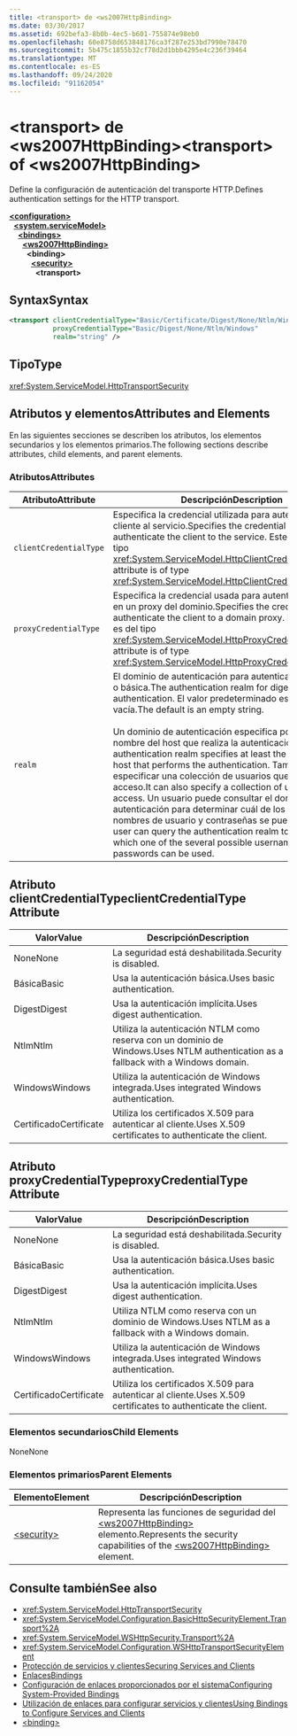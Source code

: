 ```yaml
---
title: <transport> de <ws2007HttpBinding>
ms.date: 03/30/2017
ms.assetid: 692befa3-8b0b-4ec5-b601-755874e98eb0
ms.openlocfilehash: 60e8758d653848176ca3f287e253bd7990e78470
ms.sourcegitcommit: 5b475c1855b32cf78d2d1bbb4295e4c236f39464
ms.translationtype: MT
ms.contentlocale: es-ES
ms.lasthandoff: 09/24/2020
ms.locfileid: "91162054"
---
```

# <a name="transport-of-ws2007httpbinding"></a><span data-ttu-id="9bd4e-102">\<transport> de \<ws2007HttpBinding></span><span class="sxs-lookup"><span data-stu-id="9bd4e-102">\<transport> of \<ws2007HttpBinding></span></span>

<span data-ttu-id="9bd4e-103">Define la configuración de autenticación del transporte HTTP.</span><span class="sxs-lookup"><span data-stu-id="9bd4e-103">Defines authentication settings for the HTTP transport.</span></span>  
  
[**\<configuration>**](../configuration-element.md)\
&nbsp;&nbsp;[**\<system.serviceModel>**](system-servicemodel.md)\
&nbsp;&nbsp;&nbsp;&nbsp;[**\<bindings>**](bindings.md)\
&nbsp;&nbsp;&nbsp;&nbsp;&nbsp;&nbsp;[**\<ws2007HttpBinding>**](ws2007httpbinding.md)\
&nbsp;&nbsp;&nbsp;&nbsp;&nbsp;&nbsp;&nbsp;&nbsp;**\<binding>**\
&nbsp;&nbsp;&nbsp;&nbsp;&nbsp;&nbsp;&nbsp;&nbsp;&nbsp;&nbsp;[**\<security>**](security-of-ws2007httpbinding.md)\
&nbsp;&nbsp;&nbsp;&nbsp;&nbsp;&nbsp;&nbsp;&nbsp;&nbsp;&nbsp;&nbsp;&nbsp;**\<transport>**  
  
## <a name="syntax"></a><span data-ttu-id="9bd4e-104">Syntax</span><span class="sxs-lookup"><span data-stu-id="9bd4e-104">Syntax</span></span>  
  
```xml  
<transport clientCredentialType="Basic/Certificate/Digest/None/Ntlm/Windows"
           proxyCredentialType="Basic/Digest/None/Ntlm/Windows"
           realm="string" />
```  
  
## <a name="type"></a><span data-ttu-id="9bd4e-105">Tipo</span><span class="sxs-lookup"><span data-stu-id="9bd4e-105">Type</span></span>  

 <xref:System.ServiceModel.HttpTransportSecurity>  
  
## <a name="attributes-and-elements"></a><span data-ttu-id="9bd4e-106">Atributos y elementos</span><span class="sxs-lookup"><span data-stu-id="9bd4e-106">Attributes and Elements</span></span>  

 <span data-ttu-id="9bd4e-107">En las siguientes secciones se describen los atributos, los elementos secundarios y los elementos primarios.</span><span class="sxs-lookup"><span data-stu-id="9bd4e-107">The following sections describe attributes, child elements, and parent elements.</span></span>  
  
### <a name="attributes"></a><span data-ttu-id="9bd4e-108">Atributos</span><span class="sxs-lookup"><span data-stu-id="9bd4e-108">Attributes</span></span>  
  
|<span data-ttu-id="9bd4e-109">Atributo</span><span class="sxs-lookup"><span data-stu-id="9bd4e-109">Attribute</span></span>|<span data-ttu-id="9bd4e-110">Descripción</span><span class="sxs-lookup"><span data-stu-id="9bd4e-110">Description</span></span>|  
|---------------|-----------------|  
|`clientCredentialType`|<span data-ttu-id="9bd4e-111">Especifica la credencial utilizada para autenticar el cliente al servicio.</span><span class="sxs-lookup"><span data-stu-id="9bd4e-111">Specifies the credential used to authenticate the client to the service.</span></span> <span data-ttu-id="9bd4e-112">Este atributo es del tipo <xref:System.ServiceModel.HttpClientCredentialType>.</span><span class="sxs-lookup"><span data-stu-id="9bd4e-112">This attribute is of type <xref:System.ServiceModel.HttpClientCredentialType>.</span></span>|  
|`proxyCredentialType`|<span data-ttu-id="9bd4e-113">Especifica la credencial usada para autenticar al cliente en un proxy del dominio.</span><span class="sxs-lookup"><span data-stu-id="9bd4e-113">Specifies the credential used to authenticate the client to a domain proxy.</span></span> <span data-ttu-id="9bd4e-114">Este atributo es del tipo <xref:System.ServiceModel.HttpProxyCredentialType>.</span><span class="sxs-lookup"><span data-stu-id="9bd4e-114">This attribute is of type <xref:System.ServiceModel.HttpProxyCredentialType>.</span></span>|  
|`realm`|<span data-ttu-id="9bd4e-115">El dominio de autenticación para autenticación implícita o básica.</span><span class="sxs-lookup"><span data-stu-id="9bd4e-115">The authentication realm for digest or basic authentication.</span></span> <span data-ttu-id="9bd4e-116">El valor predeterminado es una cadena vacía.</span><span class="sxs-lookup"><span data-stu-id="9bd4e-116">The default is an empty string.</span></span><br /><br /> <span data-ttu-id="9bd4e-117">Un dominio de autenticación especifica por lo menos el nombre del host que realiza la autenticación.</span><span class="sxs-lookup"><span data-stu-id="9bd4e-117">An authentication realm specifies at least the name of the host that performs the authentication.</span></span> <span data-ttu-id="9bd4e-118">También puede especificar una colección de usuarios que tiene acceso.</span><span class="sxs-lookup"><span data-stu-id="9bd4e-118">It can also specify a collection of users who have access.</span></span> <span data-ttu-id="9bd4e-119">Un usuario puede consultar el dominio de autenticación para determinar cuál de los posibles nombres de usuario y contraseñas se puede utilizar.</span><span class="sxs-lookup"><span data-stu-id="9bd4e-119">A user can query the authentication realm to determine which one of the several possible usernames and passwords can be used.</span></span>|  
  
## <a name="clientcredentialtype-attribute"></a><span data-ttu-id="9bd4e-120">Atributo clientCredentialType</span><span class="sxs-lookup"><span data-stu-id="9bd4e-120">clientCredentialType Attribute</span></span>  
  
|<span data-ttu-id="9bd4e-121">Valor</span><span class="sxs-lookup"><span data-stu-id="9bd4e-121">Value</span></span>|<span data-ttu-id="9bd4e-122">Descripción</span><span class="sxs-lookup"><span data-stu-id="9bd4e-122">Description</span></span>|  
|-----------|-----------------|  
|<span data-ttu-id="9bd4e-123">None</span><span class="sxs-lookup"><span data-stu-id="9bd4e-123">None</span></span>|<span data-ttu-id="9bd4e-124">La seguridad está deshabilitada.</span><span class="sxs-lookup"><span data-stu-id="9bd4e-124">Security is disabled.</span></span>|  
|<span data-ttu-id="9bd4e-125">Básica</span><span class="sxs-lookup"><span data-stu-id="9bd4e-125">Basic</span></span>|<span data-ttu-id="9bd4e-126">Usa la autenticación básica.</span><span class="sxs-lookup"><span data-stu-id="9bd4e-126">Uses basic authentication.</span></span>|  
|<span data-ttu-id="9bd4e-127">Digest</span><span class="sxs-lookup"><span data-stu-id="9bd4e-127">Digest</span></span>|<span data-ttu-id="9bd4e-128">Usa la autenticación implícita.</span><span class="sxs-lookup"><span data-stu-id="9bd4e-128">Uses digest authentication.</span></span>|  
|<span data-ttu-id="9bd4e-129">Ntlm</span><span class="sxs-lookup"><span data-stu-id="9bd4e-129">Ntlm</span></span>|<span data-ttu-id="9bd4e-130">Utiliza la autenticación NTLM como reserva con un dominio de Windows.</span><span class="sxs-lookup"><span data-stu-id="9bd4e-130">Uses NTLM authentication as a fallback with a Windows domain.</span></span>|  
|<span data-ttu-id="9bd4e-131">Windows</span><span class="sxs-lookup"><span data-stu-id="9bd4e-131">Windows</span></span>|<span data-ttu-id="9bd4e-132">Utiliza la autenticación de Windows integrada.</span><span class="sxs-lookup"><span data-stu-id="9bd4e-132">Uses integrated Windows authentication.</span></span>|  
|<span data-ttu-id="9bd4e-133">Certificado</span><span class="sxs-lookup"><span data-stu-id="9bd4e-133">Certificate</span></span>|<span data-ttu-id="9bd4e-134">Utiliza los certificados X.509 para autenticar al cliente.</span><span class="sxs-lookup"><span data-stu-id="9bd4e-134">Uses X.509 certificates to authenticate the client.</span></span>|  
  
## <a name="proxycredentialtype-attribute"></a><span data-ttu-id="9bd4e-135">Atributo proxyCredentialType</span><span class="sxs-lookup"><span data-stu-id="9bd4e-135">proxyCredentialType Attribute</span></span>  
  
|<span data-ttu-id="9bd4e-136">Valor</span><span class="sxs-lookup"><span data-stu-id="9bd4e-136">Value</span></span>|<span data-ttu-id="9bd4e-137">Descripción</span><span class="sxs-lookup"><span data-stu-id="9bd4e-137">Description</span></span>|  
|-----------|-----------------|  
|<span data-ttu-id="9bd4e-138">None</span><span class="sxs-lookup"><span data-stu-id="9bd4e-138">None</span></span>|<span data-ttu-id="9bd4e-139">La seguridad está deshabilitada.</span><span class="sxs-lookup"><span data-stu-id="9bd4e-139">Security is disabled.</span></span>|  
|<span data-ttu-id="9bd4e-140">Básica</span><span class="sxs-lookup"><span data-stu-id="9bd4e-140">Basic</span></span>|<span data-ttu-id="9bd4e-141">Usa la autenticación básica.</span><span class="sxs-lookup"><span data-stu-id="9bd4e-141">Uses basic authentication.</span></span>|  
|<span data-ttu-id="9bd4e-142">Digest</span><span class="sxs-lookup"><span data-stu-id="9bd4e-142">Digest</span></span>|<span data-ttu-id="9bd4e-143">Usa la autenticación implícita.</span><span class="sxs-lookup"><span data-stu-id="9bd4e-143">Uses digest authentication.</span></span>|  
|<span data-ttu-id="9bd4e-144">Ntlm</span><span class="sxs-lookup"><span data-stu-id="9bd4e-144">Ntlm</span></span>|<span data-ttu-id="9bd4e-145">Utiliza NTLM como reserva con un dominio de Windows.</span><span class="sxs-lookup"><span data-stu-id="9bd4e-145">Uses NTLM as a fallback with a Windows domain.</span></span>|  
|<span data-ttu-id="9bd4e-146">Windows</span><span class="sxs-lookup"><span data-stu-id="9bd4e-146">Windows</span></span>|<span data-ttu-id="9bd4e-147">Utiliza la autenticación de Windows integrada.</span><span class="sxs-lookup"><span data-stu-id="9bd4e-147">Uses integrated Windows authentication.</span></span>|  
|<span data-ttu-id="9bd4e-148">Certificado</span><span class="sxs-lookup"><span data-stu-id="9bd4e-148">Certificate</span></span>|<span data-ttu-id="9bd4e-149">Utiliza los certificados X.509 para autenticar al cliente.</span><span class="sxs-lookup"><span data-stu-id="9bd4e-149">Uses X.509 certificates to authenticate the client.</span></span>|  
  
### <a name="child-elements"></a><span data-ttu-id="9bd4e-150">Elementos secundarios</span><span class="sxs-lookup"><span data-stu-id="9bd4e-150">Child Elements</span></span>  

 <span data-ttu-id="9bd4e-151">None</span><span class="sxs-lookup"><span data-stu-id="9bd4e-151">None</span></span>  
  
### <a name="parent-elements"></a><span data-ttu-id="9bd4e-152">Elementos primarios</span><span class="sxs-lookup"><span data-stu-id="9bd4e-152">Parent Elements</span></span>  
  
|<span data-ttu-id="9bd4e-153">Elemento</span><span class="sxs-lookup"><span data-stu-id="9bd4e-153">Element</span></span>|<span data-ttu-id="9bd4e-154">Descripción</span><span class="sxs-lookup"><span data-stu-id="9bd4e-154">Description</span></span>|  
|-------------|-----------------|  
|[\<security>](security-of-ws2007httpbinding.md)|<span data-ttu-id="9bd4e-155">Representa las funciones de seguridad del [\<ws2007HttpBinding>](ws2007httpbinding.md) elemento.</span><span class="sxs-lookup"><span data-stu-id="9bd4e-155">Represents the security capabilities of the [\<ws2007HttpBinding>](ws2007httpbinding.md) element.</span></span>|  
  
## <a name="see-also"></a><span data-ttu-id="9bd4e-156">Consulte también</span><span class="sxs-lookup"><span data-stu-id="9bd4e-156">See also</span></span>

- <xref:System.ServiceModel.HttpTransportSecurity>
- <xref:System.ServiceModel.Configuration.BasicHttpSecurityElement.Transport%2A>
- <xref:System.ServiceModel.WSHttpSecurity.Transport%2A>
- <xref:System.ServiceModel.Configuration.WSHttpTransportSecurityElement>
- [<span data-ttu-id="9bd4e-157">Protección de servicios y clientes</span><span class="sxs-lookup"><span data-stu-id="9bd4e-157">Securing Services and Clients</span></span>](../../../wcf/feature-details/securing-services-and-clients.md)
- [<span data-ttu-id="9bd4e-158">Enlaces</span><span class="sxs-lookup"><span data-stu-id="9bd4e-158">Bindings</span></span>](../../../wcf/bindings.md)
- [<span data-ttu-id="9bd4e-159">Configuración de enlaces proporcionados por el sistema</span><span class="sxs-lookup"><span data-stu-id="9bd4e-159">Configuring System-Provided Bindings</span></span>](../../../wcf/feature-details/configuring-system-provided-bindings.md)
- [<span data-ttu-id="9bd4e-160">Utilización de enlaces para configurar servicios y clientes</span><span class="sxs-lookup"><span data-stu-id="9bd4e-160">Using Bindings to Configure Services and Clients</span></span>](../../../wcf/using-bindings-to-configure-services-and-clients.md)
- [\<binding>](bindings.md)
